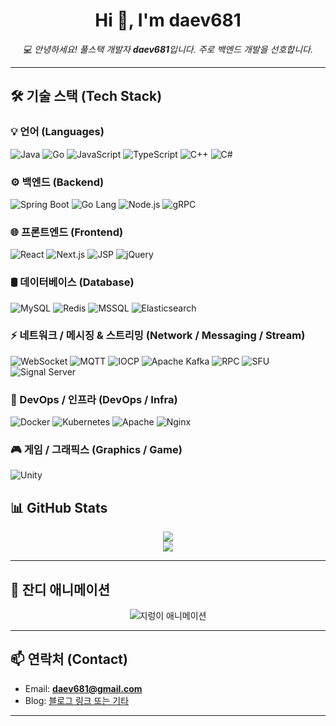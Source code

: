 <h1 align="center">Hi 👋, I'm daev681</h1>
<p align="center">
  <em>💻 안녕하세요! 풀스택 개발자 <strong>daev681</strong>입니다.  
  주로 백엔드 개발을 선호합니다. </em>
</p>

---

## 🛠️ 기술 스택 (Tech Stack)

### 💡 언어 (Languages)
![Java](https://img.shields.io/badge/Java-007396?style=flat&logo=java&logoColor=white)
![Go](https://img.shields.io/badge/Go-00ADD8?style=flat&logo=go&logoColor=white)
![JavaScript](https://img.shields.io/badge/JavaScript-F7DF1E?style=flat&logo=javascript&logoColor=black)
![TypeScript](https://img.shields.io/badge/TypeScript-3178C6?style=flat&logo=typescript&logoColor=white)
![C++](https://img.shields.io/badge/C++-00599C?style=flat&logo=c%2B%2B&logoColor=white)
![C#](https://img.shields.io/badge/C%23-239120?style=flat&logo=c-sharp&logoColor=white)

### ⚙️ 백엔드 (Backend)
![Spring Boot](https://img.shields.io/badge/Spring_Boot-6DB33F?style=flat&logo=spring-boot&logoColor=white)
![Go Lang](https://img.shields.io/badge/Go_Lang-00ADD8?style=flat&logo=go&logoColor=white)
![Node.js](https://img.shields.io/badge/Node.js-339933?style=flat&logo=node.js&logoColor=white)
![gRPC](https://img.shields.io/badge/gRPC-4285F4?style=flat&logo=grpc&logoColor=white)

### 🌐 프론트엔드 (Frontend)
![React](https://img.shields.io/badge/React-61DAFB?style=flat&logo=react&logoColor=black)
![Next.js](https://img.shields.io/badge/Next.js-000000?style=flat&logo=nextdotjs&logoColor=white)
![JSP](https://img.shields.io/badge/JSP-2C5BB0?style=flat&logo=java&logoColor=white)
![jQuery](https://img.shields.io/badge/jQuery-0769AD?style=flat&logo=jquery&logoColor=white)

### 🛢️ 데이터베이스 (Database)
![MySQL](https://img.shields.io/badge/MySQL-4479A1?style=flat&logo=mysql&logoColor=white)
![Redis](https://img.shields.io/badge/Redis-DC382D?style=flat&logo=redis&logoColor=white)
![MSSQL](https://img.shields.io/badge/MSSQL-CC2927?style=flat&logo=microsoftsqlserver&logoColor=white)
![Elasticsearch](https://img.shields.io/badge/Elasticsearch-005571?style=flat&logo=elasticsearch&logoColor=white)

### ⚡ 네트워크 / 메시징 & 스트리밍 (Network / Messaging / Stream)
![WebSocket](https://img.shields.io/badge/WebSocket-010101?style=flat&logo=websocket&logoColor=white)
![MQTT](https://img.shields.io/badge/MQTT-660066?style=flat)
![IOCP](https://img.shields.io/badge/IOCP-CB2132?style=flat)
![Apache Kafka](https://img.shields.io/badge/Apache_Kafka-231F20?style=flat&logo=apachekafka&logoColor=white)
![RPC](https://img.shields.io/badge/RPC-555555?style=flat&logo=grpc&logoColor=white)
![SFU](https://img.shields.io/badge/SFU-555555?style=flat&logo=signal&logoColor=white)
![Signal Server](https://img.shields.io/badge/Signal_Server-555555?style=flat&logo=signal&logoColor=white)

### 🔧 DevOps / 인프라 (DevOps / Infra)
![Docker](https://img.shields.io/badge/Docker-2496ED?style=flat&logo=docker&logoColor=white)
![Kubernetes](https://img.shields.io/badge/Kubernetes-326CE5?style=flat&logo=kubernetes&logoColor=white)
![Apache](https://img.shields.io/badge/Apache-CA2132?style=flat&logo=apache&logoColor=white)
![Nginx](https://img.shields.io/badge/Nginx-009639?style=flat&logo=nginx&logoColor=white)

### 🎮 게임 / 그래픽스 (Graphics / Game)
![Unity](https://img.shields.io/badge/Unity-000000?style=flat&logo=unity&logoColor=white)

## 📊 GitHub Stats

<p align="center">
  <img src="https://github-readme-stats.vercel.app/api?username=daev681&show_icons=true&theme=radical" />
  <br>
  <img src="https://github-readme-stats.vercel.app/api/top-langs/?username=daev681&layout=compact&theme=radical" />
</p>

---

## 🌱 잔디 애니메이션

<p align="center">
  <img src="https://raw.githubusercontent.com/daev681/daev681/output/github-contribution-grid-snake.svg" alt="지렁이 애니메이션" />
</p>

---

## 📫 연락처 (Contact)
- Email: **daev681@gmail.com**
- Blog: [블로그 링크 또는 기타](#)

---
